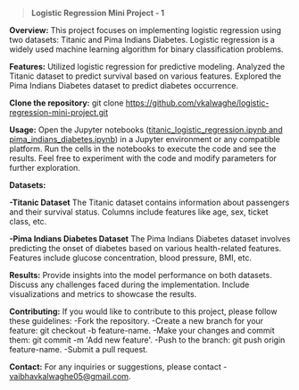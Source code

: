 > **Logistic Regression Mini Project - 1**

**Overview:**
This project focuses on implementing logistic regression using two datasets: Titanic and Pima Indians Diabetes. Logistic regression is a widely used machine learning algorithm for binary classification problems.

**Features:**
Utilized logistic regression for predictive modeling.
Analyzed the Titanic dataset to predict survival based on various features.
Explored the Pima Indians Diabetes dataset to predict diabetes occurrence.

**Clone the repository:**
git clone https://github.com/vkalwaghe/logistic-regression-mini-project.git

**Usage:**
Open the Jupyter notebooks ([titanic_logistic_regression.ipynb and pima_indians_diabetes.ipynb](http://localhost:8888/notebooks/mini%20proect_1%20-%20categorical-classification-logistic%20regression.ipynb)) in a Jupyter environment or any compatible platform.
Run the cells in the notebooks to execute the code and see the results.
Feel free to experiment with the code and modify parameters for further exploration.

**Datasets:**

**-Titanic Dataset**
The Titanic dataset contains information about passengers and their survival status.
Columns include features like age, sex, ticket class, etc.

**-Pima Indians Diabetes Dataset**
The Pima Indians Diabetes dataset involves predicting the onset of diabetes based on various health-related features.
Features include glucose concentration, blood pressure, BMI, etc.

**Results:**
Provide insights into the model performance on both datasets.
Discuss any challenges faced during the implementation.
Include visualizations and metrics to showcase the results.

**Contributing:**
If you would like to contribute to this project, please follow these guidelines:
-Fork the repository.
-Create a new branch for your feature: git checkout -b feature-name.
-Make your changes and commit them: git commit -m 'Add new feature'.
-Push to the branch: git push origin feature-name.
-Submit a pull request.

**Contact:**
For any inquiries or suggestions, please contact - vaibhavkalwaghe05@gmail.com.

